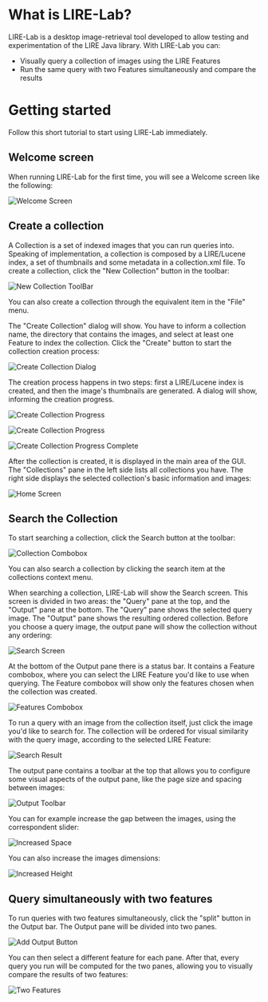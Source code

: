 # What is LIRE-Lab?

LIRE-Lab is a desktop image-retrieval tool developed 
to allow testing and experimentation of the LIRE Java library.
With LIRE-Lab you can:

* Visually query a collection of images using the LIRE Features
* Run the same query with two Features simultaneously and compare the results

# Getting started

Follow this short tutorial to start using LIRE-Lab immediately.

## Welcome screen

When running LIRE-Lab for the first time, you will see a Welcome screen like the following:

![Welcome Screen](images/welcome-page.png)

## Create a collection

A Collection is a set of indexed images that you can run queries into. Speaking of
implementation, a collection is composed by a LIRE/Lucene index, a set of thumbnails
and some metadata in a collection.xml file. To create a collection, click the "New Collection"
button in the toolbar:

![New Collection ToolBar](images/new-collection-toolbar.png)

You can also create a collection through the equivalent item in the "File" menu.

The "Create Collection" dialog will show. You have to inform a collection name, 
the directory that contains the images, and select at least one Feature to index 
the collection. Click the "Create" button to start the collection creation process:

![Create Collection Dialog](images/create-collection-dialog.png)

The creation process happens in two steps: first a LIRE/Lucene index is created, 
and then the image's thumbnails are generated. A dialog will show, informing the 
creation progress.

![Create Collection Progress](images/create-progress.png)

![Create Collection Progress](images/create-progress-3.png)

![Create Collection Progress Complete](images/create-progress-complete.png)

After the collection is created, it is displayed in the main area of the GUI. The
"Collections" pane in the left side lists all collections you have. The right side displays
the selected collection's basic information and images:

![Home Screen](images/home.png)

## Search the Collection

To start searching a collection, click the Search button at the toolbar:

![Collection Combobox](images/collection-combobox.png)

You can also search a collection by clicking the search item at the collections context menu.

When searching a collection, LIRE-Lab will show the Search screen. This screen is divided 
in two areas: the "Query" pane at the top, and the "Output" pane at the bottom. The "Query"
pane shows the selected query image. The "Output" pane shows the resulting ordered collection.
Before you choose a query image, the output pane will show the collection without any ordering:

![Search Screen](images/search.png)

At the bottom of the Output pane there is a status bar. It contains a Feature
combobox, where you can select the LIRE Feature you'd like to use when querying. The
Feature combobox will show only the features chosen when the collection was created.

![Features Combobox](images/features-combobox.png)

To run a query with an image from the collection itself, just click the image 
you'd like to search for. The collection will be ordered for visual similarity 
with the query image, according to the selected LIRE Feature:

![Search Result](images/search-result.png)

The output pane contains a toolbar at the top that allows you to configure some visual 
aspects of the output pane, like the page size and spacing between images:

![Output Toolbar](images/output-toolbar.png)

You can for example increase the gap between the images, using the correspondent slider:

![Increased Space](images/increased-space.png)

You can also increase the images dimensions:

![Increased Height](images/increased-height.png)

## Query simultaneously with two features

To run queries with two features simultaneously, click the "split" button in the Output bar.
The Output pane will be divided into two panes.

![Add Output Button](images/add-output-button.png)

You can then select a different feature for each pane. 
After that, every query you run will be computed for the two panes, allowing you 
to visually compare the results of two features:

![Two Features](images/two-results-small.png)


